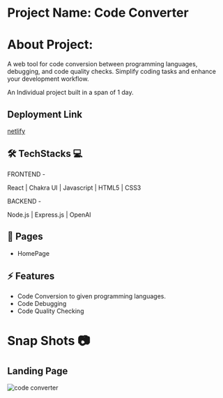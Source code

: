 
# Project Name: Code Converter

# About Project:

A web tool for code conversion between programming languages, debugging, and code quality checks. Simplify coding tasks and enhance your development workflow.

An Individual project built in a span of 1 day.
##

## Deployment Link

[netlify](https://shatrucodeconverter.netlify.app/)

## 🛠 TechStacks 💻

FRONTEND -

React  | Chakra UI  | Javascript | HTML5 | CSS3

BACKEND -

 Node.js | Express.js | OpenAI

## 📄 Pages

- HomePage

## ⚡ Features

- Code Conversion to given programming languages.
- Code Debugging
- Code Quality Checking

# Snap Shots 📷
## Landing Page
![code converter](https://github.com/shatrukumar47/vogue-pocket-8479/assets/123942835/38444654-422f-406d-a6fb-a11af9e1689a)
